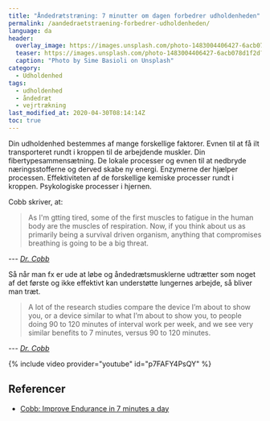 ```yaml
---
title: "Åndedrætstræning: 7 minutter om dagen forbedrer udholdenheden"
permalink: /aandedraetstraening-forbedrer-udholdenheden/
language: da
header:
  overlay_image: https://images.unsplash.com/photo-1483004406427-6acb078d1f2d?ixlib=rb-1.2.1&ixid=eyJhcHBfaWQiOjEyMDd9&auto=format&fit=crop&w=1650&q=80
  teaser: https://images.unsplash.com/photo-1483004406427-6acb078d1f2d?ixlib=rb-1.2.1&ixid=eyJhcHBfaWQiOjEyMDd9&auto=format&fit=crop&w=400&q=80
  caption: "Photo by Sime Basioli on Unsplash"
category:
  - Udholdenhed
tags:
  - udholdenhed
  - åndedræt
  - vejrtrækning
last_modified_at: 2020-04-30T08:14:14Z
toc: true
---
```


Din udholdenhed bestemmes af mange forskellige faktorer. Evnen til at få ilt transporteret rundt i kroppen til de arbejdende muskler. Din fibertypesammensætning. De lokale processer og evnen til at nedbryde næringsstofferne og derved skabe ny energi. Enzymerne der hjælper processen. Effektiviteten af de forskellige kemiske processer rundt i kroppen. Psykologiske processer i hjernen.

Cobb skriver, at:

> As I'm gtting tired, some of the first muscles to fatigue in the human body are the muscles of respiration. Now, if you think about us as primarily being a survival driven organism, anything that compromises breathing is going to be a big threat.

--- <cite>[Dr. Cobb](https://zhealtheducation.com/episode-109-improve-endurance-in-7-minutes-a-day/)</cite>

Så når man fx er ude at løbe og åndedrætsmusklerne udtrætter som noget af det første og ikke effektivt kan understøtte lungernes arbejde, så bliver man træt.

> A lot of the research studies compare the device I’m about to show you, or a device similar to what I’m about to show you, to people doing 90 to 120 minutes of interval work per week, and we see very similar benefits to 7 minutes, versus 90 to 120 minutes.

--- <cite>[Dr. Cobb](https://zhealtheducation.com/episode-109-improve-endurance-in-7-minutes-a-day/)</cite>

{% include video provider="youtube" id="p7FAFY4PsQY" %}

## Referencer

- [Cobb: Improve Endurance in 7 minutes a day](https://zhealtheducation.com/episode-109-improve-endurance-in-7-minutes-a-day/)